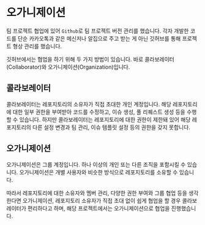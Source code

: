 # 오가니제이션

팀 프로젝트 협업에 있어 <code>Github</code>로 팀 프로젝트 버전 관리를 했습니다. 각자 개발한 코드를 단순 카카오톡과 같은 메신저나 알집으로 주고 받는 게 아닌 깃허브를 통해 프로젝트 형상 관리를 했습니다.

깃허브에서는 협업을 하기 위해 두 가지 방법이 있습니다. 바로 콜라보레이터(Collaborator)와 오가니제이션(Organization)입니다. 

## 콜라보레이터

콜라보레이터는 레포지토리의 소유자가 직접 초대한 개인 계정입니다. 해당 레포지토리에 대한 일부 권한을 부여받아 코드를 수정하고, 이슈 생성, 풀 리퀘스트 생성 등을 수행할 수 있습니다. 하지만 콜라보레이터는 레포지토리에 대한 권한이 제한돼 있어 해당 레포지토리의 다른 설정 변경과 팀 관리, 이슈 템플릿 설정 등의 권한을 갖지 못합니다.

## 오가니제이션

오가니제이션은 그룹 계정입니다. 하나 이상의 개인 또는 다른 조직을 포함시킬 수 있습니다. 오가니제이션은 개별 사용자와 비슷한 방식으로 레포지토리를 소유할 수 있습니다.

따라서 레포지토리에 대한 소유자와 멤버 관리, 다양한 권한 부여와 그룹 협업 등을 생각한다면 오가니제이션, 레포지토리 소유자가 직접 초대 없이 쉽게 협업을 할 경우 콜라보레이터가 편리하다고 하며, 해당 프로젝트에서는 오가니제이션으로 협업을 진행했습니다.
